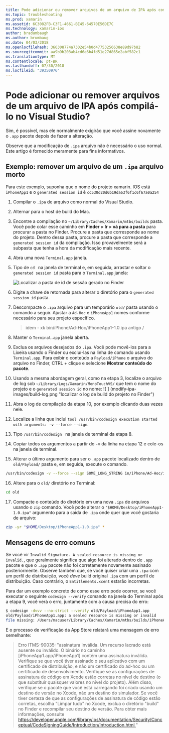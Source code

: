 ```yaml
---
title: Pode adicionar ou remover arquivos de um arquivo de IPA após compilá-lo no Visual Studio?
ms.topic: troubleshooting
ms.prod: xamarin
ms.assetid: 6C3082FB-C3F1-4661-BE45-64570E56DE7C
ms.technology: xamarin-ios
author: bradumbaugh
ms.author: brumbaug
ms.date: 04/03/2018
ms.openlocfilehash: 366308774a7302e54b0d47753256638e89d97b82
ms.sourcegitcommit: aa9b9b203ab4cd6a6b4fd51e27d865e2abf582c1
ms.translationtype: MT
ms.contentlocale: pt-BR
ms.lasthandoff: 07/30/2018
ms.locfileid: "39350976"
---
```

# <a name="can-i-add-files-to-or-remove-files-from-an-ipa-file-after-building-it-in-visual-studio"></a>Pode adicionar ou remover arquivos de um arquivo de IPA após compilá-lo no Visual Studio?

Sim, é possível, mas ele normalmente exigirão que você assine novamente o `.app` pacote depois de fazer a alteração.

Observe que a modificação de `.ipa` arquivo não é necessário o uso normal. Este artigo é fornecido meramente para fins informativos.

## <a name="example-removing-a-file-from-a-ipa-archive"></a>Exemplo: remover um arquivo de um `.ipa` arquivo morto

Para este exemplo, suponha que o nome do projeto xamarin. IOS está `iPhoneApp1` e o `generated session id` é `cc530d20d6b19da63f6f1c6f67a0a254`

1.  Compilar o `.ipa` de arquivo como normal do Visual Studio.

2.  Alternar para o host de build do Mac.

3.  Encontre a compilação no `~/Library/Caches/Xamarin/mtbs/builds` pasta. Você pode colar esse caminho em **Finder > Ir > vá para a pasta** para procurar a pasta no Finder. Procure a pasta que corresponde ao nome do projeto. Dentro dessa pasta, procure a pasta que corresponde a `generated session id` da compilação. Isso provavelmente será a subpasta que tenha a hora da modificação mais recente.

4.  Abra uma nova `Terminal.app` janela.

5.  Tipo de `cd ` na janela de terminal e, em seguida, arrastar e soltar o `generated session id` pasta para o `Terminal.app` janela:

    ![](modify-ipa-images/session-id-folder.png "Localizar a pasta de id de sessão gerado no Finder")

6.  Digite a chave de retornada para alterar o diretório para o `generated session id` pasta.

7.  Descompacte o `.ipa` arquivo para um temporário `old/` pasta usando o comando a seguir. Ajustar a `Ad-Hoc` e `iPhoneApp1` nomes conforme necessário para seu projeto específico.

    > idem - xk bin/iPhone/Ad-Hoc/iPhoneApp1-1.0.ipa antigo /

8.  Manter o `Terminal.app` janela aberta.

9.  Exclua os arquivos desejados do `.ipa`. Você pode movê-los para a Lixeira usando o Finder ou excluí-las na linha de comando usando `Terminal.app`. Para exibir o conteúdo a `Payload/iPhone` o arquivo do arquivo no Finder, CTRL + clique e selecione **Mostrar conteúdo do pacote**.

10.  Usando a mesma abordagem geral, como na etapa 3, localize o arquivo de log sob `~/Library/Logs/Xamarin/MonoTouchVS/` que tem o nome do projeto e o `generated session id` no nome: ![ ] (modify-ipa-images/build-log.png "localizar o log de build do projeto no Finder")

11.  Abra o log de compilação da etapa 10, por exemplo clicando duas vezes nele.

12.  Localize a linha que inclui `tool /usr/bin/codesign execution started with arguments: -v --force --sign`.

13.  Tipo `/usr/bin/codesign ` na janela de terminal da etapa 8.

14.  Copiar todos os argumentos a partir do `-v` da linha na etapa 12 e cole-os na janela de terminal.

15.  Alterar o último argumento para ser o `.app` pacote localizado dentro de `old/Payload/` pasta e, em seguida, execute o comando.

```bash
/usr/bin/codesign -v --force --sign SOME_LONG_STRING in/iPhone/Ad-Hoc/iPhoneApp1.app/ResourceRules.plist --entitlements obj/iPhone/Ad-Hoc/Entitlements.xcent old/Payload/iPhoneApp1.app
```

16.  Altere para o `old/` diretório no Terminal:

```bash
cd old
```

17.  Compacte o conteúdo do diretório em uma nova `.ipa` de arquivos usando o `zip` comando. Você pode alterar o `"$HOME/Desktop/iPhoneApp1-1.0.ipa"` argumento para a saída de `.ipa` onde quer que você gostaria de arquivo:

```bash
zip -yr "$HOME/Desktop/iPhoneApp1-1.0.ipa" *
```

## <a name="common-error-messages"></a>Mensagens de erro comuns

Se você vir `Invalid Signature. A sealed resource is missing or invalid.`, que geralmente significa que algo foi alterado dentro de `.app` pacote e que o `.app` pacote não foi corretamente novamente assinado posteriormente. Observe também que, se você quiser criar uma `.ipa` com um perfil de distribuição, você _deve_ build original `.ipa` com um perfil de distribuição. Caso contrário, o `Entitlements.xcent` estarão incorretas.

Para dar um exemplo concreto de como esse erro pode ocorrer, se você executar o seguinte `codesign --verify` comando na janela do Terminal após a etapa 9, você verá o erro, juntamente com a causa precisa do erro:

```bash
$ codesign -dvvv --no-strict --verify old/Payload/iPhoneApp1.app
old/Payload/iPhoneApp1.app: a sealed resource is missing or invalid
file missing: /Users/macuser/Library/Caches/Xamarin/mtbs/builds/iPhoneApp1/cc530d20d6b19da63f6f1c6f67a0a254/old/Payload/iPhoneApp1.app/MyFile.png
```

E o processo de verificação da App Store relatará uma mensagem de erro semelhante:

> Erro ITMS-90035: "assinatura inválida. Um recurso lacrado está ausente ou inválido. O binário no caminho [iPhoneApp1.app/iPhoneApp1] contém uma assinatura inválida. Verifique se que você tiver assinado o seu aplicativo com um certificado de distribuição, e não um certificado do ad-hoc ou um certificado de desenvolvimento. Verifique se as configurações de assinatura de código em Xcode estão corretas no nível de destino (o que substituir quaisquer valores no nível do projeto). Além disso, verifique se o pacote que você está carregando foi criado usando um destino de versão no Xcode, não um destino do simulador. Se você tiver certeza de que as configurações de assinatura de código estão corretas, escolha "Limpar tudo" no Xcode, exclua o diretório "build" no Finder e recompilar seu destino de versão. Para obter mais informações, consulte [ https://developer.apple.com/library/ios/documentation/Security/Conceptual/CodeSigningGuide/Introduction/Introduction.html ](https://developer.apple.com/library/ios/documentation/Security/Conceptual/CodeSigningGuide/Introduction/Introduction.html)"
